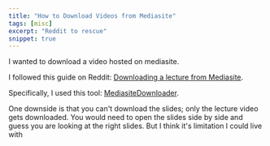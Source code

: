 ```yaml
---
title: "How to Download Videos from Mediasite"
tags: [misc]
excerpt: "Reddit to rescue"
snippet: true
---
```



I wanted to download a video hosted on mediasite. 

I followed this guide on Reddit: [Downloading a lecture from Mediasite](https://www.reddit.com/r/DataHoarder/comments/8h9kfg/downloading_a_lecture_from_mediasitecom/).

Specifically, I used this tool: [MediasiteDownloader](https://github.com/KLVN/MediasiteDownloader).

One downside is that you can't download the slides; only the lecture video gets downloaded.
You would need to open the slides side by side and guess you are looking at the right slides. But I think it's limitation I could live with

